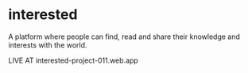 # interested

A platform where people can find, read and share their knowledge and interests with the world.


LIVE AT interested-project-011.web.app

